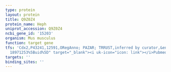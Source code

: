 ```yaml
---
type: protein
layout: protein
title: Q9Z0Z4
protein_name: Heph
uniprot_accession: Q9Z0Z4
ncbi_gene_id: '15203'
organism: Mus musculus
function: target gene
tfs: 'Cdx2,P43241,12591,ORegAnno; PAZAR; TRRUST,inferred by curator,&ensp;<a href="https://www.ncbi.nlm.nih.gov/pubmed/?term=15825077;
  18971253%5Buid%5D" target="_blank"><i uk-icon="icon: link"></i>Pubmed</a>'
targets: ''
binding_sites: ''
---
```

